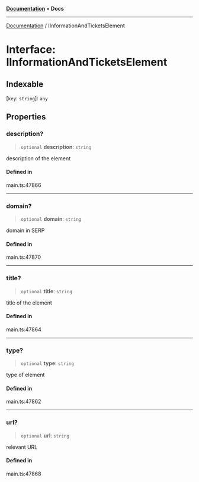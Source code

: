 [**Documentation**](../README.md) • **Docs**

***

[Documentation](../README.md) / IInformationAndTicketsElement

# Interface: IInformationAndTicketsElement

## Indexable

 \[`key`: `string`\]: `any`

## Properties

### description?

> `optional` **description**: `string`

description of the element

#### Defined in

main.ts:47866

***

### domain?

> `optional` **domain**: `string`

domain in SERP

#### Defined in

main.ts:47870

***

### title?

> `optional` **title**: `string`

title of the element

#### Defined in

main.ts:47864

***

### type?

> `optional` **type**: `string`

type of element

#### Defined in

main.ts:47862

***

### url?

> `optional` **url**: `string`

relevant URL

#### Defined in

main.ts:47868
